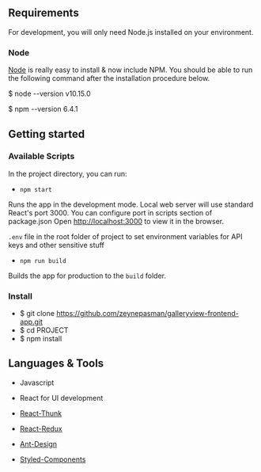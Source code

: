 ## Requirements

For development, you will only need Node.js installed on your environment.

### Node

[Node](https://nodejs.org/) is really easy to install & now include NPM. You should be able to run the following command after the installation procedure below.

 $ node --version
 v10.15.0

 $ npm --version
 6.4.1

## Getting started


### Available Scripts

In the project directory, you can run:

- `npm start`

Runs the app in the development mode.
Local web server will use standard React's port 3000. You can configure port in scripts section of package.json
Open [http://localhost:3000](http://localhost:3000) to view it in the browser.


 `.env` file in the root folder of project to set environment variables for API keys and other sensitive stuff 

- `npm run build`

Builds the app for production to the `build` folder.


### Install
 - $ git clone https://github.com/zeynepasman/galleryview-frontend-app.git
 - $ cd PROJECT
 - $ npm install



## Languages & Tools

- Javascript

- React for UI development

- [React-Thunk](https://github.com/reduxjs/redux-thunk)

- [React-Redux](https://react-redux.js.org/)

- [Ant-Design](https://3x.ant.design/)

- [Styled-Components](https://styled-components.com/)

